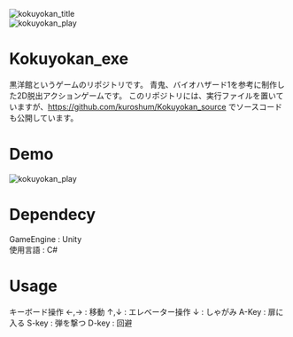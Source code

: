 ![kokuyokan_title](https://user-images.githubusercontent.com/43520287/53177078-b84f9a00-3632-11e9-8dc5-57df44855b48.png)  
![kokuyokan_play](https://user-images.githubusercontent.com/43520287/53177091-c1406b80-3632-11e9-8d94-442fa7048713.png)  
  
# Kokuyokan_exe
黒洋館というゲームのリポジトリです。
青鬼、バイオハザード1を参考に制作した2D脱出アクションゲームです。
このリポジトリには、実行ファイルを置いていますが、https://github.com/kuroshum/Kokuyokan_source でソースコードも公開しています。

# Demo  
![kokuyokan_play](https://user-images.githubusercontent.com/43520287/53177012-98b87180-3632-11e9-8a6d-aaa27d247497.gif)
  
# Dependecy  
GameEngine : Unity  
使用言語    : C#  
  
# Usage
キーボード操作
 ←,→   : 移動
 ↑,↓   : エレベーター操作
 ↓     : しゃがみ
 A-Key : 扉に入る
 S-key : 弾を撃つ
 D-key : 回避
 
